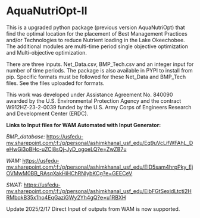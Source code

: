 # AquaNutriOpt-II
This is a upgraded python package (previous version AquaNutriOpt) that find the optimal location for the placement of Best Management Practices and/or Technologies to reduce Nutrient loading in the Lake Okeechobee. The additional modules are multi-time period single objective optimization and Multi-objective optimization.

There are three inputs. 
Net_Data.csv, BMP_Tech.csv and an integer input for number of time periods. The package is also available in PYPI to install from pip. Specific formats must be followed for these Net_Data and BMP_Tech files. See the files uploaded for formats.

This work was developed under Assistance Agreement No. 840090 awarded by the U.S. Environmental Protection Agency and the contract W912HZ-23-2-0039 funded by the U.S. Army Corps of Engineers Research and Development Center (ERDC).

**Links to Input files for WAM Automated with Input Generator:**

_BMP_database:_
https://usfedu-my.sharepoint.com/:f:/g/personal/ashimkhanal_usf_edu/Eq9uVcLifWFAhL_DeHwGi3oBHc-uZCl8sQj-JyD_ogoeLQ?e=ZwZB7u

_​WAM:_ 
https://usfedu-my.sharepoint.com/:f:/g/personal/ashimkhanal_usf_edu/ElD5sam4hrpPky_EjOVMwM0BB_RAsqXakHiHChRNlybKCg?e=GEECeV

_SWAT:_
https://usfedu-my.sharepoint.com/:f:/g/personal/ashimkhanal_usf_edu/EibFGtSexidLtcti2HRMbqkB35x1ho4EqGaziGWy2Yh4gQ?e=u1RBXH

Update 2025/2/17
Direct Input of outputs from WAM is now supported. 
